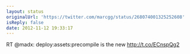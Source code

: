 ```yaml
---
layout: status
originalUrl: 'https://twitter.com/marcgg/status/268074001325252608'
isReply: false
date: 2012-11-12 19:33:17
---
```


RT @madx: deploy:assets:precompile is the new http://t.co/ECnspQg2
